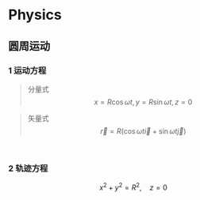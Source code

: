 &emsp;
# Physics 


## 圆周运动
### 1 运动方程
>分量式
$$x=R \cos \omega t, y=R \sin \omega t, z=0$$

>矢量式
$$\vec{r}=R(\cos \omega t \vec{i}+\sin \omega t \vec{j})$$


&emsp;
### 2 轨迹方程

$$x^2+y^2=R^2, \quad z=0$$
